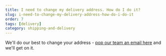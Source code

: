 ```yaml
---
title: I need to change my delivery address. How do I do it?
slug: i-need-to-change-my-delivery-address-how-do-i-do-it
order: 7
tags: [delivery]
category: shipping-and-delivery
---
```


We'll do our best to change your address - [pop our team an email here](javascript:window.scrollToFAQContactForm();) and we'll get on it.
